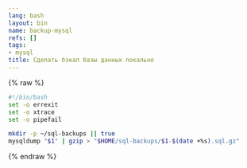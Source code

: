 ```yaml
---
lang: bash
layout: bin
name: backup-mysql
refs: []
tags:
- mysql
title: Сделать бэкап базы данных локально
---
```

{% raw %}
```bash
#!/bin/bash
set -o errexit
set -o xtrace
set -o pipefail

mkdir -p ~/sql-backups || true
mysqldump "$1" | gzip > "$HOME/sql-backups/$1-$(date +%s).sql.gz"
```
{% endraw %}